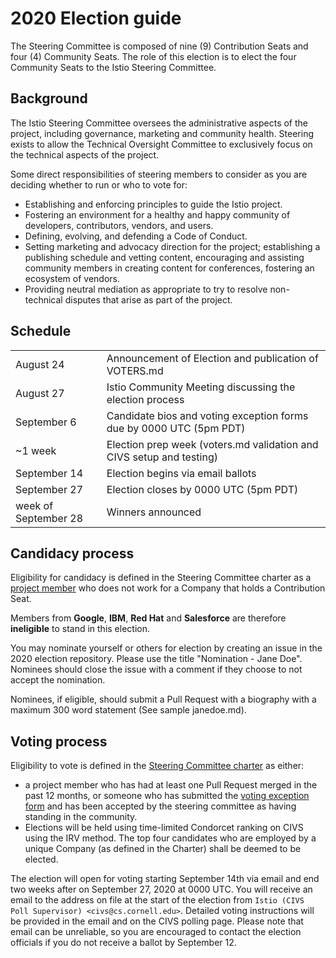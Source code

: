 # 2020 Election guide

The Steering Committee is composed of nine (9) Contribution Seats and four (4) Community Seats. The role of this election is to elect the four Community Seats to the Istio Steering Committee.

## Background

The Istio Steering Committee oversees the administrative aspects of the project, including governance, marketing and community health. Steering exists to allow the Technical Oversight Committee to exclusively focus on the technical aspects of the project.

Some direct responsibilities of steering members to consider as you are deciding whether to run or who to vote for:

- Establishing and enforcing principles to guide the Istio project.
- Fostering an environment for a healthy and happy community of developers, contributors, vendors, and users.
- Defining, evolving, and defending a Code of Conduct.
- Setting marketing and advocacy direction for the project; establishing a publishing schedule and vetting content, encouraging and assisting community members in creating content for conferences, fostering an ecosystem of vendors.
- Providing neutral mediation as appropriate to try to resolve non-technical disputes that arise as part of the project.

## Schedule

| | |
|-----|-----|
| August 24 | Announcement of Election and publication of VOTERS.md |
| August 27 | Istio Community Meeting discussing the election process |
| September 6 | Candidate bios and voting exception forms due by 0000 UTC (5pm PDT)
| ~1 week | Election prep week (voters.md validation and CIVS setup and testing) | 
| September 14 | Election begins via email ballots
| September 27 | Election closes by 0000 UTC (5pm PDT) | 
| week of September 28 | Winners announced

## Candidacy process

Eligibility for candidacy is defined in the Steering Committee charter as a [project member](../../../ROLES.md#member) who does not work for a Company that holds a Contribution Seat.

Members from **Google**, **IBM**, **Red Hat** and **Salesforce** are therefore **ineligible** to stand in this election.

You may nominate yourself or others for election by creating an issue in the 2020 election repository.  Please use the title "Nomination - Jane Doe".  Nominees should close the issue with a comment if they choose to not accept the nomination. 

Nominees, if eligible, should submit a Pull Request with a biography with a maximum 300 word statement (See sample janedoe.md).

## Voting process

Eligibility to vote is defined in the [Steering Committee charter](../../../STEERING-COMMITTEE.md) as either:
- a project member who has had at least one Pull Request merged in the past 12 months, or
someone who has submitted the [voting exception form](https://forms.gle/jeZd9Qs9smabXod67) and has been accepted by the steering committee as having standing in the community.
- Elections will be held using time-limited Condorcet ranking on CIVS using the IRV method. 
The top four candidates who are employed by a unique Company (as defined in the Charter) shall be deemed to be elected.

The election will open for voting starting September 14th via email and end two weeks after on September 27, 2020 at 0000 UTC. You will receive an email to the address on file at the start of the election from `Istio (CIVS Poll Supervisor) <civs@cs.cornell.edu>`. Detailed voting instructions will be provided in the email and on the CIVS polling page. Please note that email can be unreliable, so you are encouraged to contact the election officials if you do not receive a ballot by September 12.
